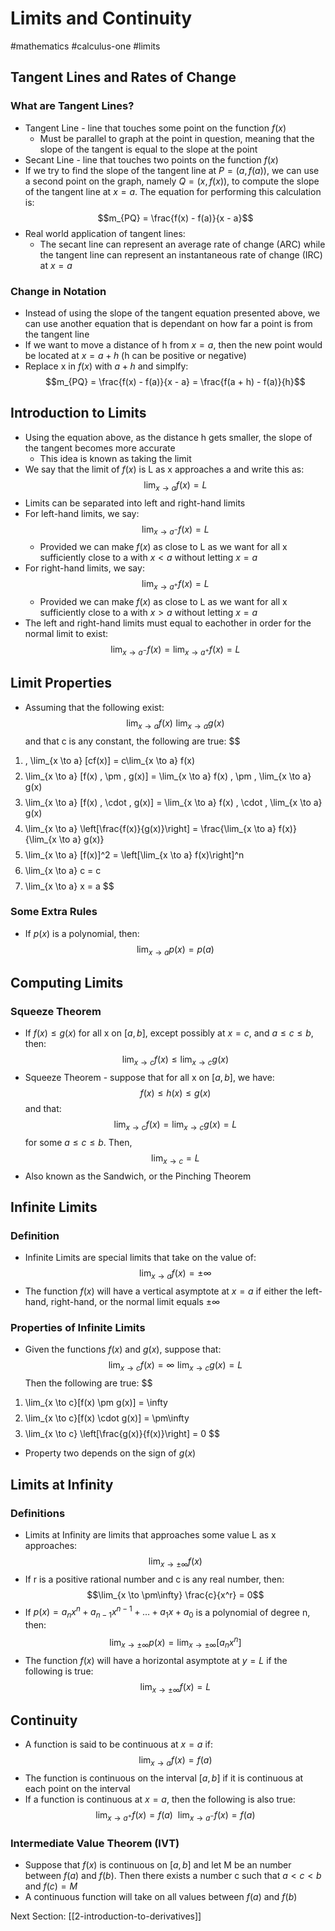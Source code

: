 # Limits and Continuity
#mathematics #calculus-one #limits

## Tangent Lines and Rates of Change
### What are Tangent Lines?
 - Tangent Line - line that touches some point on the function $f(x)$
	 - Must be parallel to graph at the point in question, meaning that the slope of the tangent is equal to the slope at the point
 - Secant Line - line that touches two points on the function $f(x)$
 - If we try to find the slope of the tangent line at $P = (a, f(a))$, we can use a second point on the graph, namely $Q = (x, f(x))$, to compute the slope of the tangent line at $x = a$. The equation for performing this calculation is: $$m_{PQ} = \frac{f(x) - f(a)}{x - a}$$
 - Real world application of tangent lines:
	 - The secant line can represent an average rate of change (ARC) while the tangent line can represent an instantaneous rate of change (IRC) at $x = a$

### Change in Notation
 - Instead of using the slope of the tangent equation presented above, we can use another equation that is dependant on how far a point is from the tangent line
 - If we want to move a distance of h from $x = a$, then the new point would be located at $x = a + h$ (h can be positive or negative)
 - Replace x in $f(x)$ with $a + h$ and simplfy: $$m_{PQ} = \frac{f(x) - f(a)}{x - a} = \frac{f(a + h) - f(a)}{h}$$

## Introduction to Limits
 - Using the equation above, as the distance h gets smaller, the slope of the tangent becomes more accurate
	 - This idea is known as taking the limit
 - We say that the limit of $f(x)$ is L as x approaches a and write this as: $$\lim_{x \to a} f(x) = L$$
 - Limits can be separated into left and right-hand limits
 - For left-hand limits, we say: $$\lim_{x \to a^-} f(x) = L$$
	 - Provided we can make $f(x)$ as close to L as we want for all x sufficiently close to a with $x < a$ without letting $x = a$
 - For right-hand limits, we say: $$\lim_{x \to a^+} f(x) = L$$
	 - Provided we can make $f(x)$ as close to L as we want for all x sufficiently close to a with $x > a$ without letting $x = a$
 - The left and right-hand limits must equal to eachother in order for the normal limit to exist: $$\lim_{x \to a^-} f(x) = \lim_{x \to a^+} f(x) = L$$

## Limit Properties
 - Assuming that the following exist: $$\lim_{x \to a} f(x) \,\, \lim_{x \to a} g(x)$$ and that c is any constant, the following are true:
$$
1. \, \lim_{x \to a} [cf(x)] = c\lim_{x \to a} f(x)
$$
$$
2. \lim_{x \to a} [f(x) \, \pm \, g(x)] = \lim_{x \to a} f(x) \, \pm \, \lim_{x \to a} g(x) 
$$
$$
3. \lim_{x \to a} [f(x) \, \cdot \, g(x)] = \lim_{x \to a} f(x) \, \cdot \, \lim_{x \to a} g(x) 
$$
$$
4. \lim_{x \to a} \left[\frac{f(x)}{g(x)}\right] = \frac{\lim_{x \to a} f(x)}{\lim_{x \to a} g(x)} 
$$
$$
5. \lim_{x \to a} [f(x)]^2 = \left[\lim_{x \to a} f(x)\right]^n
$$
$$
6. \lim_{x \to a} c = c
$$
$$
7. \lim_{x \to a} x = a
$$
### Some Extra Rules
 - If $p(x)$ is a polynomial, then: $$\lim_{x \to a}p(x) = p(a)$$

## Computing Limits
### Squeeze Theorem
 - If $f(x) \le g(x)$ for all x on $[a, b]$, except possibly at $x = c$, and $a \le c \le b$, then: $$\lim_{x \to c}f(x) \le \lim_{x \to c}g(x)$$
 - Squeeze Theorem - suppose that for all x on $[a, b]$, we have: $$f(x) \le h(x) \le g(x)$$and that: $$\lim_{x \to c}f(x)  = \lim_{x \to c}g(x) = L$$ for some $a \le c \le b$. Then, $$\lim_{x \to c} = L$$
 - Also known as the Sandwich, or the Pinching Theorem

## Infinite Limits
### Definition
 - Infinite Limits are special limits that take on the value of: $$\lim_{x \to a} f(x) = \pm\infty$$
 - The function $f(x)$ will have a vertical asymptote at $x = a$ if either the left-hand, right-hand, or the normal limit equals $\pm \infty$

### Properties of Infinite Limits
 - Given the functions $f(x)$ and $g(x)$, suppose that: $$\lim_{x \to c}f(x) = \infty \,\, \lim_{x \to c}g(x) = L$$Then the following are true:
$$
1. \lim_{x \to c}[f(x) \pm g(x)] = \infty
$$
$$
2. \lim_{x \to c}[f(x) \cdot g(x)] = \pm\infty
$$
$$
4. \lim_{x \to c} \left[\frac{g(x)}{f(x)}\right] = 0
$$
 - Property two depends on the sign of $g(x)$

## Limits at Infinity
### Definitions
 - Limits at Infinity are limits that approaches some value L as x approaches: $$\lim_{x \to \pm\infty} f(x)$$
 - If r is a positive rational number and c is any real number, then: $$\lim_{x \to \pm\infty} \frac{c}{x^r} = 0$$
 - If $p(x)=a_{n}x^{n} + a_{n - 1}x^{n - 1} + \ldots + a_{1}x + a_{0}$ is a polynomial of degree n, then: $$\lim_{x \to \pm\infty} p(x) = \lim_{x \to \pm\infty} [a_{n}x^{n}]$$
 - The function $f(x)$ will have a horizontal asymptote at $y = L$ if the following is true: $$\lim_{x \to \pm\infty}f(x) = L$$

## Continuity
 - A function is said to be continuous at $x = a$ if: $$\lim_{x \to a} f(x) = f(a)$$
 - The function is continuous on the interval $[a, b]$ if it is continuous at each point on the interval
 - If a function is continuous at $x = a$, then the following is also true: $$\lim_{x \to a^+} f(x) = f(a) \ \ \lim_{x \to a^-} f(x) = f(a)$$

### Intermediate Value Theorem (IVT)
 - Suppose that $f(x)$ is continuous on $[a, b]$ and let M be an number between $f(a)$ and $f(b)$. Then there exists a number c such that $a < c < b$ and $f(c) = M$
 - A continuous function will take on all values between $f(a)$ and $f(b)$

Next Section: [[2-introduction-to-derivatives]]